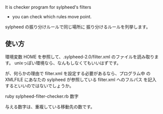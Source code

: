 It is checker program for sylpheed's filters
  * you can check which rules move point.

sylpheed の振り分けルールで同じ場所に
振り分けるルールを列挙します。

## 使い方

環境変数 HOME を参照して、.sylpheed-2.0/filter.xml のファイルを読み取ります。
unixっぽい環境なら、なんもしなくてもいいはずです。

が、何らかの理由で filter.xml を設定する必要があるなら、プログラム中
の XMLFILE にあなたの sylpheed が参照している filter.xml へのフルパス
を記入するといいのではないでしょうか。

ruby sylpheed-filter-checker.rb 数字

与える数字は、重複している移動先の数です。

